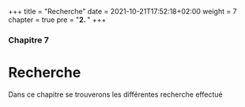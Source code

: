 +++
title = "Recherche"
date = 2021-10-21T17:52:18+02:00
weight = 7
chapter = true
pre = "<b>2. </b>"
+++

### Chapitre 7

# Recherche

Dans ce chapitre se trouverons les différentes recherche effectué

